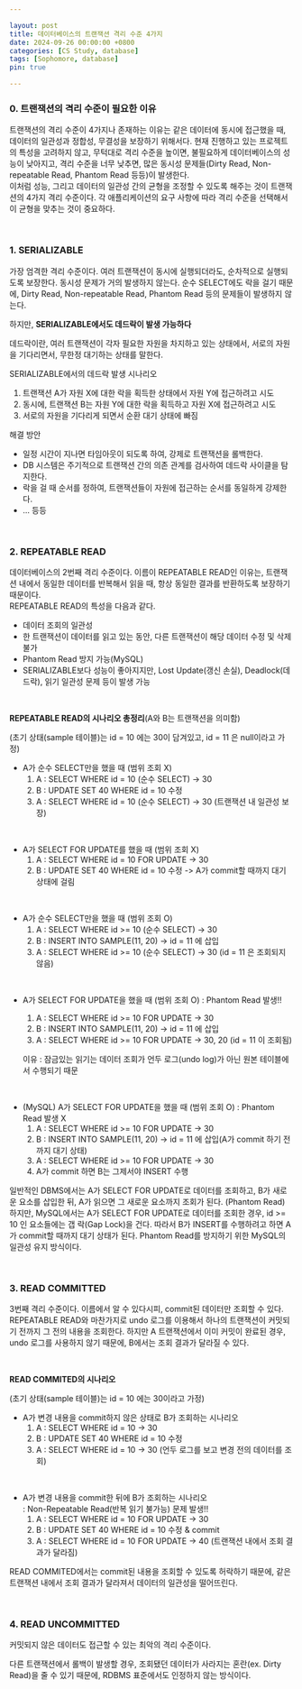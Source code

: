 ```yaml
---

layout: post
title: 데이터베이스의 트랜잭션 격리 수준 4가지
date: 2024-09-26 00:00:00 +0800
categories: [CS Study, database]
tags: [Sophomore, database]
pin: true

---
```



### 0. 트랜잭션의 격리 수준이 필요한 이유

트랜잭션의 격리 수준이 4가지나 존재하는 이유는 같은 데이터에 동시에 접근했을 때, 데이터의 일관성과 정합성, 무결성을 보장하기 위해서다. 현재 진행하고 있는 프로젝트의 특성을 고려하지 않고, 무턱대로 격리 수준을 높이면, 불필요하게 데이터베이스의 성능이 낮아지고, 격리 수준을 너무 낮추면, 많은 동시성 문제들(Dirty Read, Non-repeatable Read, Phantom Read 등등)이 발생한다.  
이처럼 성능, 그리고 데이터의 일관성 간의 균형을 조정할 수 있도록 해주는 것이 트랜잭션의 4가지 격리 수준이다. 각 애플리케이션의 요구 사항에 따라 격리 수준을 선택해서 이 균형을 맞추는 것이 중요하다.

<br>

### 1. SERIALIZABLE

가장 엄격한 격리 수준이다. 여러 트랜잭션이 동시에 실행되더라도, 순차적으로 실행되도록 보장한다. 동시성 문제가 거의 발생하지 않는다. 순수 SELECT에도 락을 걸기 때문에, Dirty Read, Non-repeatable Read, Phantom Read 등의 문제들이 발생하지 않는다.  

하지만, **SERIALIZABLE에서도 데드락이 발생 가능하다**  

데드락이란, 여러 트랜잭션이 각자 필요한 자원을 차지하고 있는 상태에서, 서로의 자원을 기다리면서, 무한정 대기하는 상태를 말한다.  

SERIALIZABLE에서의 데드락 발생 시나리오  
1. 트랜잭션 A가 자원 X에 대한 락을 획득한 상태에서 자원 Y에 접근하려고 시도
2. 동시에, 트랜잭션 B는 자원 Y에 대한 락을 획득하고 자원 X에 접근하려고 시도
3. 서로의 자원을 기다리게 되면서 순환 대기 상태에 빠짐  

해결 방안  
- 일정 시간이 지나면 타임아웃이 되도록 하여, 강제로 트랜잭션을 롤백한다.
- DB 시스템은 주기적으로 트랜잭션 간의 의존 관계를 검사하여 데드락 사이클을 탐지한다.
- 락을 걸 때 순서를 정하여, 트랜잭션들이 자원에 접근하는 순서를 동일하게 강제한다.
- ... 등등

<br>

### 2. REPEATABLE READ

데이터베이스의 2번째 격리 수준이다. 이름이 REPEATABLE READ인 이유는, 트랜잭션 내에서 동일한 데이터를 반복해서 읽을 때, 항상 동일한 결과를 반환하도록 보장하기 때문이다.  
REPEATABLE READ의 특성을 다음과 같다.  
- 데이터 조회의 일관성
- 한 트랜잭션이 데이터를 읽고 있는 동안, 다른 트랜잭션이 해당 데이터 수정 및 삭제 불가
- Phantom Read 방지 가능(MySQL)
- SERIALIZABLE보다 성능이 좋아지지만, Lost Update(갱신 손실), Deadlock(데드락), 읽기 일관성 문제 등이 발생 가능  

<br>

**REPEATABLE READ의 시나리오 총정리**(A와 B는 트랜잭션을 의미함)  

(초기 상태(sample 테이블)는 id = 10 에는 30이 담겨있고, id = 11 은 null이라고 가정)  

- A가 순수 SELECT만을 했을 때 (범위 조회 X)
    1. A : SELECT WHERE id = 10 (순수 SELECT) -> 30
    2. B : UPDATE SET 40 WHERE id = 10 수정
    3. A : SELECT WHERE id = 10 (순수 SELECT) -> 30 (트랜잭션 내 일관성 보장)

<br>

- A가 SELECT FOR UPDATE를 했을 때 (범위 조회 X)
    1. A : SELECT WHERE id = 10 FOR UPDATE -> 30
    2. B : UPDATE SET 40 WHERE id = 10 수정 -> A가 commit할 때까지 대기 상태에 걸림

<br>

- A가 순수 SELECT만을 했을 때 (범위 조회 O)
    1. A : SELECT WHERE id >= 10 (순수 SELECT) -> 30
    2. B : INSERT INTO SAMPLE(11, 20) -> id = 11 에 삽입
    3. A : SELECT WHERE id >= 10 (순수 SELECT) -> 30 (id = 11 은 조회되지 않음)

<br>

- A가 SELECT FOR UPDATE을 했을 때 (범위 조회 O) : Phantom Read 발생!!
    1. A : SELECT WHERE id >= 10 FOR UPDATE -> 30
    2. B : INSERT INTO SAMPLE(11, 20) -> id = 11 에 삽입
    3. A : SELECT WHERE id >= 10 FOR UPDATE -> 30, 20 (id = 11 이 조회됨)  

    이유 : 잠금있는 읽기는 데이터 조회가 언두 로그(undo log)가 아닌 원본 테이블에서 수행되기 때문

<br>

- (MySQL) A가 SELECT FOR UPDATE을 했을 때 (범위 조회 O) : Phantom Read 발생 X
    1. A : SELECT WHERE id >= 10 FOR UPDATE -> 30
    2. B : INSERT INTO SAMPLE(11, 20) -> id = 11 에 삽입(A가 commit 하기 전까지 대기 상태)
    3. A : SELECT WHERE id >= 10 FOR UPDATE -> 30
    4. A가 commit 하면 B는 그제서야 INSERT 수행

일반적인 DBMS에서는 A가 SELECT FOR UPDATE로 데이터를 조회하고, B가 새로운 요소를 삽입한 뒤, A가 읽으면 그 새로운 요소까지 조회가 된다. (Phantom Read)
하지만, MySQL에서는 A가 SELECT FOR UPDATE로 데이터를 조회한 경우, id >= 10 인 요소들에는 갭 락(Gap Lock)을 건다. 따라서 B가 INSERT를 수행하려고 하면 A가 commit할 때까지 대기 상태가 된다. Phantom Read를 방지하기 위한 MySQL의 일관성 유지 방식이다.

<br>

### 3. READ COMMITTED  

3번째 격리 수준이다. 이름에서 알 수 있다시피, commit된 데이터만 조회할 수 있다.  
REPEATABLE READ와 마찬가지로 undo 로그를 이용해서 하나의 트랜잭션이 커밋되기 전까지 그 전의 내용을 조회한다. 하지만 A 트랜잭션에서 이미 커밋이 완료된 경우, undo 로그를 사용하지 않기 때문에, B에서는 조회 결과가 달라질 수 있다.  

<br>

**READ COMMITED의 시나리오**  

(초기 상태(sample 테이블)는 id = 10 에는 30이라고 가정)  


- A가 변경 내용을 commit하지 않은 상태로 B가 조회하는 시나리오
    1. A : SELECT WHERE id = 10 -> 30
    2. B : UPDATE SET 40 WHERE id = 10 수정
    3. A : SELECT WHERE id = 10 -> 30 (언두 로그를 보고 변경 전의 데이터를 조회)


<br>


- A가 변경 내용을 commit한 뒤에 B가 조회하는 시나리오  
: Non-Repeatable Read(반복 읽기 불가능) 문제 발생!!
    1. A : SELECT WHERE id = 10 FOR UPDATE -> 30
    2. B : UPDATE SET 40 WHERE id = 10 수정 & commit
    3. A : SELECT WHERE id = 10 FOR UPDATE -> 40 (트랜잭션 내에서 조회 결과가 달라짐)  

READ COMMITED에서는 commit된 내용을 조회할 수 있도록 허락하기 때문에, 같은 트랜잭션 내에서 조회 결과가 달라져서 데이터의 일관성을 떨어뜨린다.

<br>

### 4. READ UNCOMMITTED

커밋되지 않은 데이터도 접근할 수 있는 최악의 격리 수준이다.

다른 트랜잭션에서 롤백이 발생할 경우, 조회됐던 데이터가 사라지는 혼란(ex. Dirty Read)을 줄 수 있기 때문에, RDBMS 표준에서도 인정하지 않는 방식이다.

<br>